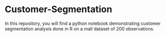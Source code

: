 # Customer-Segmentation
In this repository, you will find a python notebook demonstrating customer segmentation analysis done in R on a mall dataset of 200 observations. 
